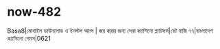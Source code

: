 # now-482
Basa8|মোবাইল ডাউনলোড ও ইনস্টল অ্যাপ | জয় করার জন্য সেরা ক্যাসিনো প্ল্যাটফর্ম|বেট বাজি ৭৭|বাংলাদেশ ক্যাসিনো গেমস|0621
